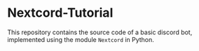 ﻿# Nextcord-Tutorial

This repository contains the source code of a basic discord bot, implemented using the module `Nextcord` in Python. 
